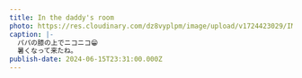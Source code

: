 ```yaml
---
title: In the daddy's room
photo: https://res.cloudinary.com/dz8vyplpm/image/upload/v1724423029/IMG_0004_e3arjn.jpg
caption: |-
  パパの膝の上でニコニコ😁
  暑くなって来たね。
publish-date: 2024-06-15T23:31:00.000Z
---
```

